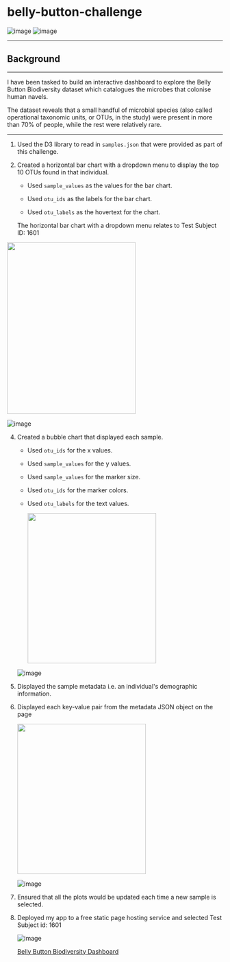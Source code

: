 # belly-button-challenge

![image](https://github.com/Mago281/belly-button-challenge/assets/131424690/1f9919f6-c12b-4fe5-8bac-26555ca6d9ba)
![image](https://github.com/Mago281/belly-button-challenge/assets/131424690/29575d13-b8e7-47c0-8942-bf90292f63ce)


---

## Background

________________________________________

I have been tasked to build an interactive dashboard to explore the Belly Button Biodiversity dataset which catalogues the microbes that colonise human navels.

The dataset reveals that a small handful of microbial species (also called operational taxonomic units, or OTUs, in the study) were present in more than 70% of people, while the rest were relatively rare.

________________________________________


1. Used the D3 library to read in `samples.json` that were provided as part of this challenge.
   

2.  Created a horizontal bar chart with a dropdown menu to display the top 10 OTUs found in that individual.
      - Used `sample_values` as the values for the bar chart.

      - Used `otu_ids` as the labels for the bar chart.

      - Used `otu_labels` as the hovertext for the chart.

      The horizontal bar chart with a dropdown menu relates to Test Subject ID: 1601
    
   <img src="https://github.com/Mago281/belly-button-challenge/assets/131424690/af9dde91-e798-4767-94aa-da8ffc2a2506" width="300" height="400" />
    
![image](https://github.com/Mago281/belly-button-challenge/assets/131424690/af9dde91-e798-4767-94aa-da8ffc2a2506)


4.  Created a bubble chart that displayed each sample.
      - Used `otu_ids` for the x values.
      - Used `sample_values` for the y values.
      - Used `sample_values` for the marker size.
      - Used `otu_ids` for the marker colors.
      - Used `otu_labels` for the text values.

        <img src="https://github.com/Mago281/belly-button-challenge/assets/ae1b7217-f98c-43ec-ac1f-1be3e04bce53" width="300" height="350">
        
      ![image](https://github.com/Mago281/belly-button-challenge/assets/131424690/ae1b7217-f98c-43ec-ac1f-1be3e04bce53)


5.  Displayed the sample metadata i.e. an individual's demographic information.


6.  Displayed each key-value pair from the metadata JSON object on the page

      <img src="https://github.com/Mago281/belly-button-challenge/assets/131424690/cfbcad51-a054-49c1-8e0b-64bc14b2e2b2" width="300" height="350">
      
      ![image](https://github.com/Mago281/belly-button-challenge/assets/131424690/bce0f260-137b-4034-8321-a057c5859563)


7.  Ensured that all the plots would be updated each time a new sample is selected.


8.  Deployed my app to a free static page hosting service and selected Test Subject id: 1601

      ![image](https://github.com/Mago281/belly-button-challenge/assets/131424690/ce542777-6e1d-4c07-a886-db47f9105726)

       [Belly Button Biodiversity Dashboard](file:///C:/Users/Magdalene/Mago281/belly-button-challenge/index.html)




